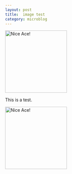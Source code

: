 ```yaml
---
layout: post
title:  image test
category: microblog
---
```


<img src="https://lh3.googleusercontent.com/pw/AIL4fc8ghu8XaHRJuic0C7A9ENBYsDvJVbEODeyZXm4cvirPgpVycKdvI4rNFI1HoKTHOOUtb3xmU5nQTFQ7vlh-qFd2K9HwlqSSG8aHB81qjqug36oJwofQZ8EI-hV7xN6hzRc_kgCwO5zGl0YVj5a-UjXotg=w1080-h1080-s-no?authuser=0" alt="Nice Ace!" width="200"/>

This is a test.

<img src="https://lh3.googleusercontent.com/pw/AIL4fc8ghu8XaHRJuic0C7A9ENBYsDvJVbEODeyZXm4cvirPgpVycKdvI4rNFI1HoKTHOOUtb3xmU5nQTFQ7vlh-qFd2K9HwlqSSG8aHB81qjqug36oJwofQZ8EI-hV7xN6hzRc_kgCwO5zGl0YVj5a-UjXotg=w1080-h1080-s-no?authuser=0" alt="Nice Ace!" width="200"/>
